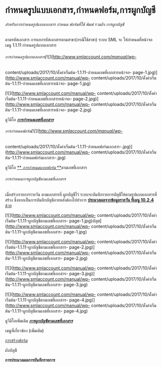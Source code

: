 # กำหนดรูปแบบเอกสาร,กำหนดฟอร์ม,การผูกบัญชี

######  สำหรับการกำหนดรูปแบบเอกสาร กำหนด ฟอร์มที่ใช้ พิมพ์ รวมถึง การผูกบัญชี
ตามรหัสเอกสาร การแยกรหัสเอกสารตามสาขา(กรณีใช้สาขา) ระบบ SML จะ
ให้กำหนดที่หน้าจอ เมนู 1.1.11 กำหนดรูปแบบเอกสาร

###### การกำหนดรูปแบบเอกสาร[![](http://www.smlaccount.com/manual/wp-
content/uploads/2017/10/ตั้งค่าเริ่มต้น-1.1.11-กำหนดเลขที่เอกสารหน้าจอ-
page-1.jpg)](http://www.smlaccount.com/manual/wp-
content/uploads/2017/10/ตั้งค่าเริ่มต้น-1.1.11-กำหนดเลขที่เอกสารหน้าจอ-
page-1.jpg)

[![](http://www.smlaccount.com/manual/wp-
content/uploads/2017/10/ตั้งค่าเริ่มต้น-1.1.11-กำหนดเลขที่เอกสารหน้าจอ-
page-2.jpg)](http://www.smlaccount.com/manual/wp-
content/uploads/2017/10/ตั้งค่าเริ่มต้น-1.1.11-กำหนดเลขที่เอกสารหน้าจอ-
page-2.jpg)

ดูวีดีโอ [**_การกำหนดเลขที่เอกสาร_**](https://youtu.be/8sCcvenLzCM)

###### การกำหนดฟอร์ม[![](http://www.smlaccount.com/manual/wp-
content/uploads/2017/10/ตั้งค่าเริ่มต้น-1.1.11-กำหนดฟอร์มเอกสาร-.jpg)](http://www.smlaccount.com/manual/wp-
content/uploads/2017/10/ตั้งค่าเริ่มต้น-1.1.11-กำหนดฟอร์มเอกสาร-.jpg)

ดูวีดีโอ [** _การกำหนดแบบฟอร์ม_
**](https://youtu.be/8cGVbJfpvbw)ตามเลขที่เอกสาร

###### การกำหนดการผูกบัญชีตามเลขที่เอกสาร

เมื่อสร้างรายการรายวัน ตามเอกสารที่ ผูกบัญชีไว้
ระบบจะบันทึกรายการบัญชีให้ตามรูปแบบเอกสารที่สร้าง
ซึ่งหากเป็นการบันทึกบัญชีภายหลังต้องไปทำการ [**ประมวลผลจากข้อมูลรายวัน ที่เมนู
10.2.4** ด้วย](http://www.smlaccount.com/manual/?page_id=754)

[![](http://www.smlaccount.com/manual/wp-
content/uploads/2017/10/ตั้งค่าเริ่มต้น-1.1.11-ผูกบัญชีตามเลขที่เอกสาร-
page-1.jpg)บัญช](http://www.smlaccount.com/manual/wp-
content/uploads/2017/10/ตั้งค่าเริ่มต้น-1.1.11-ผูกบัญชีตามเลขที่เอกสาร-
page-1.jpg)

[![](http://www.smlaccount.com/manual/wp-
content/uploads/2017/10/ตั้งค่าเริ่มต้น-1.1.11-ผูกบัญชีตามเลขที่เอกสาร-
page-2.jpg)](http://www.smlaccount.com/manual/wp-
content/uploads/2017/10/ตั้งค่าเริ่มต้น-1.1.11-ผูกบัญชีตามเลขที่เอกสาร-
page-2.jpg)



[![](http://www.smlaccount.com/manual/wp-
content/uploads/2017/10/ตั้งค่าเริ่มต้น-1.1.11-ผูกบัญชีตามเลขที่เอกสาร-
page-3.jpg)](http://www.smlaccount.com/manual/wp-
content/uploads/2017/10/ตั้งค่าเริ่มต้น-1.1.11-ผูกบัญชีตามเลขที่เอกสาร-
page-3.jpg)



[![](http://www.smlaccount.com/manual/wp-
content/uploads/2017/10/ตั้งค่าเริ่มต้น-1.1.11-ผูกบัญชีตามเลขที่เอกสาร-
page-4.jpg)](http://www.smlaccount.com/manual/wp-
content/uploads/2017/10/ตั้งค่าเริ่มต้น-1.1.11-ผูกบัญชีตามเลขที่เอกสาร-
page-4.jpg)

ดูวีดีโอเพิ่มเติม
[_**การผูกบัญชีตามเลขที่เอกสาร**_](https://youtu.be/QkvYji_u-bY)

เมนูที่เกี่ยวข้อง (เพิ่มเติม)

[การสร้างฟอร์ม](http://www.smlaccount.com/manual/?page_id=35)

ผังบัญชี

**การประมวลผลการบันทึกรายการ**





